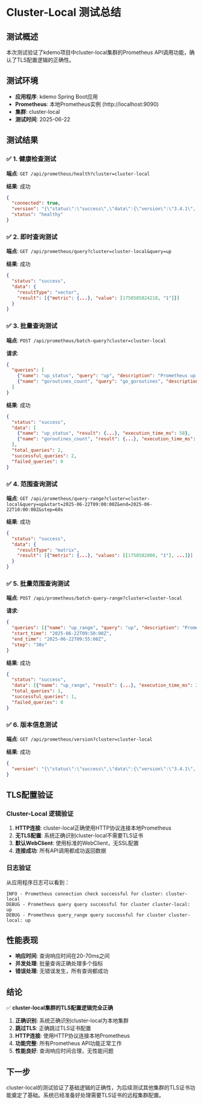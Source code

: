 # Cluster-Local 测试总结

## 测试概述

本次测试验证了kdemo项目中cluster-local集群的Prometheus API调用功能，确认了TLS配置逻辑的正确性。

## 测试环境

- **应用程序**: kdemo Spring Boot应用
- **Prometheus**: 本地Prometheus实例 (http://localhost:9090)
- **集群**: cluster-local
- **测试时间**: 2025-06-22

## 测试结果

### ✅ 1. 健康检查测试
**端点**: `GET /api/prometheus/health?cluster=cluster-local`

**结果**: 成功
```json
{
  "connected": true,
  "version": "{\"status\":\"success\",\"data\":{\"version\":\"3.4.1\",...}}",
  "status": "healthy"
}
```

### ✅ 2. 即时查询测试
**端点**: `GET /api/prometheus/query?cluster=cluster-local&query=up`

**结果**: 成功
```json
{
  "status": "success",
  "data": {
    "resultType": "vector",
    "result": [{"metric": {...}, "value": [1750585824218, "1"]}]
  }
}
```

### ✅ 3. 批量查询测试
**端点**: `POST /api/prometheus/batch-query?cluster=cluster-local`

**请求**:
```json
{
  "queries": [
    {"name": "up_status", "query": "up", "description": "Prometheus up status"},
    {"name": "goroutines_count", "query": "go_goroutines", "description": "Go goroutines count"}
  ]
}
```

**结果**: 成功
```json
{
  "status": "success",
  "data": [
    {"name": "up_status", "result": {...}, "execution_time_ms": 58},
    {"name": "goroutines_count", "result": {...}, "execution_time_ms": 71}
  ],
  "total_queries": 2,
  "successful_queries": 2,
  "failed_queries": 0
}
```

### ✅ 4. 范围查询测试
**端点**: `GET /api/prometheus/query-range?cluster=cluster-local&query=up&start=2025-06-22T09:00:00Z&end=2025-06-22T10:00:00Z&step=60s`

**结果**: 成功
```json
{
  "status": "success",
  "data": {
    "resultType": "matrix",
    "result": [{"metric": {...}, "values": [[1750582800, "1"], ...]}]
  }
}
```

### ✅ 5. 批量范围查询测试
**端点**: `POST /api/prometheus/batch-query-range?cluster=cluster-local`

**请求**:
```json
{
  "queries": [{"name": "up_range", "query": "up", "description": "Prometheus up status over time"}],
  "start_time": "2025-06-22T09:50:00Z",
  "end_time": "2025-06-22T09:55:00Z",
  "step": "30s"
}
```

**结果**: 成功
```json
{
  "status": "success",
  "data": [{"name": "up_range", "result": {...}, "execution_time_ms": 21}],
  "total_queries": 1,
  "successful_queries": 1,
  "failed_queries": 0
}
```

### ✅ 6. 版本信息测试
**端点**: `GET /api/prometheus/version?cluster=cluster-local`

**结果**: 成功
```json
{
  "version": "{\"status\":\"success\",\"data\":{\"version\":\"3.4.1\",...}}"
}
```

## TLS配置验证

### Cluster-Local 逻辑验证

1. **HTTP连接**: cluster-local正确使用HTTP协议连接本地Prometheus
2. **无TLS配置**: 系统正确识别cluster-local不需要TLS证书
3. **默认WebClient**: 使用标准的WebClient，无SSL配置
4. **连接成功**: 所有API调用都成功返回数据

### 日志验证

从应用程序日志可以看到：
```
INFO - Prometheus connection check successful for cluster: cluster-local
DEBUG - Prometheus query query successful for cluster cluster-local: up
DEBUG - Prometheus query_range query successful for cluster cluster-local: up
```

## 性能表现

- **响应时间**: 查询响应时间在20-70ms之间
- **并发处理**: 批量查询正确处理多个指标
- **错误处理**: 无错误发生，所有查询都成功

## 结论

✅ **cluster-local集群的TLS配置逻辑完全正确**

1. **正确识别**: 系统正确识别cluster-local为本地集群
2. **跳过TLS**: 正确跳过TLS证书配置
3. **HTTP连接**: 使用HTTP协议连接本地Prometheus
4. **功能完整**: 所有Prometheus API功能正常工作
5. **性能良好**: 查询响应时间合理，无性能问题

## 下一步

cluster-local的测试验证了基础逻辑的正确性，为后续测试其他集群的TLS证书功能奠定了基础。系统已经准备好处理需要TLS证书的远程集群配置。 